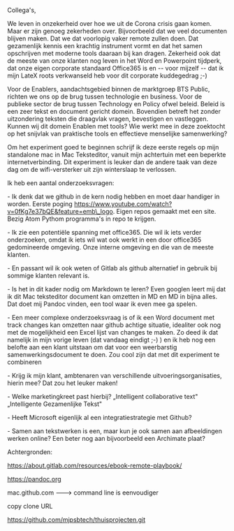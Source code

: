 Collega's,

We leven in onzekerheid over hoe we uit de Corona crisis gaan komen.
Maar er zijn genoeg zekerheden over. Bijvoorbeeld dat we veel documenten
blijven maken. Dat we dat voorlopig vaker remote zullen doen. Dat
gezamenlijk kennis een krachtig instrument vormt en dat het samen
opschrijven met moderne tools daaraan bij kan dragen. Zekerheid ook dat
de meeste van onze klanten nog leven in het Word en Powerpoint tijdperk,
dat onze eigen corporate standaard Office365 is en -- voor mijzelf
-- dat ik mijn LateX roots verkwanseld heb voor dit corporate
kuddegedrag ;-)

Voor de Enablers, aandachtsgebied binnen de marktgroep BTS Public,
richten we ons op de brug tussen technologie en business. Voor de
publieke sector de brug tussen Technology en Policy ofwel beleid. Beleid
is een zeer tekst en document gericht domein. Bovendien betreft het
zonder uitzondering teksten die draagvlak vragen, bevestigen en
vastleggen. Kunnen wij dit domein Enablen met tools? Wie werkt mee in
deze zoektocht op het snijvlak van praktische tools en effectieve
menselijke samenwerking?

Om het experiment goed te beginnen schrijf ik deze eerste regels op mijn
standalone mac in Mac Teksteditor, vanuit mijn achtertuin met een
beperkte internetverbinding. Dit experiment is leuker dan de andere taak
van deze dag om de wifi-versterker uit zijn winterslaap te verlossen.

Ik heb een aantal onderzoeksvragen:

\- Ik denk dat we github in de kern nodig hebben en moet daar handiger
in worden. Eerste poging
https://www.youtube.com/watch?v=0fKg7e37bQE&feature=emb\_logo. Eigen
repos gemaakt met een site. Bezig Atom Pythom programma's in repo te
krijgen.

\- Ik zie een potentiële spanning met office365. Die wil ik iets verder
onderzoeken, omdat ik iets wil wat ook werkt in een door office365
gedomineerde omgeving. Onze interne omgeving en die van de meeste
klanten.

\- En passant wil ik ook weten of Gitlab als github alternatief in
gebruik bij sommige klanten relevant is.

\- Is het in dit kader nodig om Markdown te leren? Even googlen leert
mij dat ik dit Mac teksteditor document kan omzetten in MD en MD in
bijna alles. Dat doet mij Pandoc vinden, een tool waar ik even mee ga
spelen.

\- Een meer complexe onderzoeksvraag is of ik een Word document met
track changes kan omzetten naar github achtige situatie, idealiter ook
nog met de mogelijkheid een Excel lijst van changes te maken. Zo deed ik
dat namelijk in mijn vorige leven (dat vandaag eindigt ;-) ) en ik heb
nog een belofte aan een klant uitstaan om dat voor een weerbarstig
samenwerkingsdocument te doen. Zou cool zijn dat met dit experiment te
combineren

\- Krijg ik mijn klant, ambtenaren van verschillende
uitvoeringsorganisaties, hierin mee? Dat zou het leuker maken!

\- Welke marketingkreet past hierbij? „Intelligent collaborative text"
„Intelligente Gezamenlijke Tekst"

\- Heeft Microsoft eigenlijk al een integratiestrategie met Github?

\- Samen aan tekstwerken is een, maar kun je ook samen aan afbeeldingen
werken online? Een beter nog aan bijvoorbeeld een Archimate plaat?

Achtergronden:

https://about.gitlab.com/resources/ebook-remote-playbook/

https://pandoc.org

mac.github.com ---\> command line is eenvoudiger

copy clone URL

https://github.com/mjpsbtech/thuisprojecten.git
